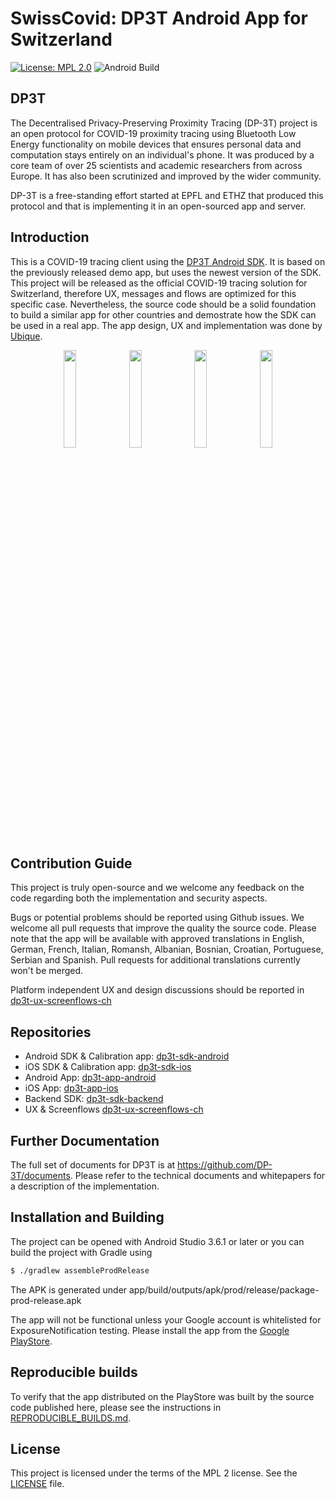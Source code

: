 # SwissCovid: DP3T Android App for Switzerland

[![License: MPL 2.0](https://img.shields.io/badge/License-MPL%202.0-brightgreen.svg)](https://github.com/DP-3T/dp3t-app-android-ch/blob/master/LICENSE)
![Android Build](https://github.com/DP-3T/dp3t-app-android-ch/workflows/Android%20Build/badge.svg)


## DP3T
The Decentralised Privacy-Preserving Proximity Tracing (DP-3T) project is an open protocol for COVID-19 proximity tracing using Bluetooth Low Energy functionality on mobile devices that ensures personal data and computation stays entirely on an individual's phone. It was produced by a core team of over 25 scientists and academic researchers from across Europe. It has also been scrutinized and improved by the wider community.

DP-3T is a free-standing effort started at EPFL and ETHZ that produced this protocol and that is implementing it in an open-sourced app and server.


## Introduction
This is a COVID-19 tracing client using the [DP3T Android SDK](https://github.com/DP-3T/dp3t-sdk-android). It is based on the previously released demo app, but uses the newest version of the SDK. This project will be released as the official COVID-19 tracing solution for Switzerland, therefore UX, messages and flows are optimized for this specific case. Nevertheless, the source code should be a solid foundation to build a similar app for other countries and demostrate how the SDK can be used in a real app.
The app design, UX and implementation was done by [Ubique](https://www.ubique.ch?app=github).
<p align="center">
<img src="documentation/screenshots/en/screenshot1.png" width="20%">
<img src="documentation/screenshots/en/screenshot2.png" width="20%">
<img src="documentation/screenshots/en/screenshot3.png" width="20%">
<img src="documentation/screenshots/en/screenshot4.png" width="20%">
</p>

## Contribution Guide

This project is truly open-source and we welcome any feedback on the code regarding both the implementation and security aspects.

Bugs or potential problems should be reported using Github issues. We welcome all pull requests that improve the quality the source code. Please note that the app will be available with approved translations in English, German, French, Italian, Romansh, Albanian, Bosnian, Croatian, Portuguese, Serbian and Spanish. Pull requests for additional translations currently won't be merged.

Platform independent UX and design discussions should be reported in [dp3t-ux-screenflows-ch](https://github.com/DP-3T/dp3t-ux-screenflows-ch)

## Repositories
* Android SDK & Calibration app: [dp3t-sdk-android](https://github.com/DP-3T/dp3t-sdk-android)
* iOS SDK & Calibration app: [dp3t-sdk-ios](https://github.com/DP-3T/dp3t-sdk-ios)
* Android App: [dp3t-app-android](https://github.com/DP-3T/dp3t-app-android-ch)
* iOS App: [dp3t-app-ios](https://github.com/DP-3T/dp3t-app-ios-ch)
* Backend SDK: [dp3t-sdk-backend](https://github.com/DP-3T/dp3t-sdk-backend)
* UX & Screenflows [dp3t-ux-screenflows-ch](https://github.com/DP-3T/dp3t-ux-screenflows-ch)


## Further Documentation
The full set of documents for DP3T is at https://github.com/DP-3T/documents. Please refer to the technical documents and whitepapers for a description of the implementation.


## Installation and Building

The project can be opened with Android Studio 3.6.1 or later or you can build the project with Gradle using
```sh
$ ./gradlew assembleProdRelease
```
The APK is generated under app/build/outputs/apk/prod/release/package-prod-release.apk

The app will not be functional unless your Google account is whitelisted for ExposureNotification testing. Please install the app from the [Google PlayStore](https://play.google.com/store/apps/details?id=ch.admin.bag.dp3t).

## Reproducible builds

To verify that the app distributed on the PlayStore was built by the source code published here, please see the instructions in [REPRODUCIBLE_BUILDS.md](REPRODUCIBLE_BUILDS.md).

## License
This project is licensed under the terms of the MPL 2 license. See the [LICENSE](LICENSE) file.